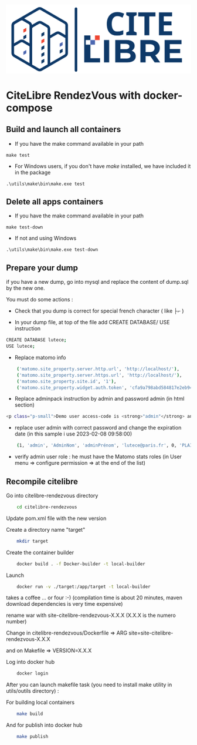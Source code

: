 <p align="center">
	<img src="./utils/CiteLibre.svg" alt="CiteLibre logo"/>
</p>

# CiteLibre RendezVous with docker-compose

## Build and launch all containers

* If you have the make command available in your path 
```
make test
```

* For Windows users, if you don't have _make_ installed, we have included it in the package
```
.\utils\make\bin\make.exe test
```

## Delete all apps containers
* If you have the make command available in your path 
```
make test-down
```

* If not and using Windows
```
.\utils\make\bin\make.exe test-down
```

## Prepare your dump


if you have a new dump, go into mysql and replace the content of dump.sql by the new one.

You must do some actions :

* Check that you dump is correct for special french character ( like ├⌐ )

* In your dump file, at top of the file add  CREATE DATABASE/ USE instruction 

```bash
CREATE DATABASE lutece;
USE lutece;
```

* Replace matomo info
  
```bash
	('matomo.site_property.server.http.url', 'http://localhost/'),
	('matomo.site_property.server.https.url', 'http://localhost/'),
	('matomo.site_property.site.id', '1'),
    ('matomo.site_property.widget.auth.token', 'cfa9a798abd584817e2eb94d7bc14bb0'),
``` 

* Replace adminpack instruction by admin and password admin (in html section)
  
```bash
<p class="p-small">Demo user access-code is <strong>"admin"</strong> and the password is <strong>"adminadmin"</strong>
``` 

* replace user admin with correct password and change the expiration date (in this sample i use 2023-02-08 09:58:00)
```bash
	(1, 'admin', 'AdminNom', 'adminPrénom', 'lutece@paris.fr', 0, 'PLAINTEXT:adminadmin', 'fr', 0, 0, 0, '2023-02-08 09:58:00', 1698479072663, 0, '2022-10-28 09:44:32', 'all'),
``` 

* verify  admin user role : he must have the Matomo stats roles (in User menu => configure permission => at the end of the list)

## Recompile citelibre


Go into citelibre-rendezvous directory

```bash
    cd citelibre-rendezvous
```

Update pom.xml file with the new version

Create a directory name "target"

```bash
    mkdir target
```

Create the container builder

```bash
    docker build . -f Docker-builder -t local-builder 
```

Launch

```bash
    docker run -v ./target:/app/target -t local-builder 
```


takes a coffee ... or four :-) (compilation time is about 20 minutes, maven download dependencies is very time expensive)

rename war with site-citelibre-rendezvous-X.X.X (X.X.X is the numero number) 


Change in citelibre-rendezvous/Dockerfile  => ARG site=site-citelibre-rendezvous-X.X.X

and on Makefile => VERSION=X.X.X


Log into docker hub

```bash
    docker login
```

After you can launch makefile task (you need to install make utility in utils/outils directory)  : 

For building local containers 

```bash
    make build
```


And for publish into docker hub

```bash
    make publish
```